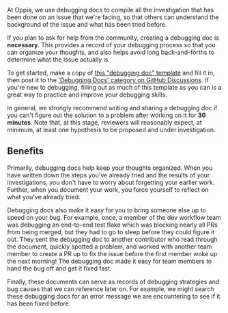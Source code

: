 At Oppia, we use debugging docs to compile all the investigation that has been done on an issue that we're facing, so that others can understand the background of the issue and what has been tried before.

If you plan to ask for help from the community, creating a debugging doc is **necessary**. This provides a record of your debugging process so that you can organize your thoughts, and also helps avoid long back-and-forths to determine what the issue actually is.

To get started, make a copy of [this "debugging doc" template](https://docs.google.com/document/d/1qRbvKjJ0A7NPVK8g6XJNISMx_6BuepoCL7F2eIfrGqM/edit) and fill it in, then post it to the ['Debugging Docs' category on GitHub Discussions](https://github.com/oppia/oppia/discussions/categories/q-a-debugging-docs). If you're new to debugging, filling out as much of this template as you can is a great way to practice and improve your debugging skills.

In general, we strongly recommend writing and sharing a debugging doc if you can't figure out the solution to a problem after working on it for **30 minutes**. Note that, at this stage, reviewers will reasonably expect, at minimum, at least one hypothesis to be proposed and under investigation.


## Benefits

Primarily, debugging docs help keep your thoughts organized. When you have written down the steps you've already tried and the results of your investigations, you don't have to worry about forgetting your earlier work. Further, when you document your work, you force yourself to reflect on what you've already tried.

Debugging docs also make it easy for you to bring someone else up to speed on your bug. For example, once, a member of the dev workflow team was debugging an end-to-end test flake which was blocking nearly all PRs from being merged, but they had to go to sleep before they could figure it out. They sent the debugging doc to another contributor who read through the document, quickly spotted a problem, and worked with another team member to create a PR up to fix the issue before the first member woke up the next morning! The debugging doc made it easy for team members to hand the bug off and get it fixed fast.

Finally, these documents can serve as records of debugging strategies and bug causes that we can reference later on. For example, we might search these debugging docs for an error message we are encountering to see if it has been fixed before.

